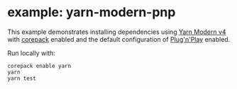 # example: yarn-modern-pnp

This example demonstrates installing dependencies using [Yarn Modern v4](https://yarnpkg.com/) with [corepack](https://yarnpkg.com/corepack) enabled and the default configuration of [Plug'n'Play](https://yarnpkg.com/features/pnp) enabled.

Run locally with:

```shell
corepack enable yarn
yarn
yarn test
```
